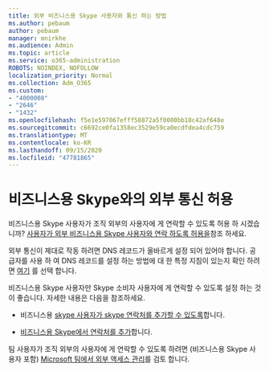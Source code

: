 ```yaml
---
title: 외부 비즈니스용 Skype 사용자와 통신 하는 방법
ms.author: pebaum
author: pebaum
manager: mnirkhe
ms.audience: Admin
ms.topic: article
ms.service: o365-administration
ROBOTS: NOINDEX, NOFOLLOW
localization_priority: Normal
ms.collection: Adm_O365
ms.custom:
- "4000008"
- "2646"
- "1432"
ms.openlocfilehash: f5e1e597067efff58872a5f0080bb18c42af648e
ms.sourcegitcommit: c6692ce0fa1358ec3529e59ca0ecdfdea4cdc759
ms.translationtype: MT
ms.contentlocale: ko-KR
ms.lasthandoff: 09/15/2020
ms.locfileid: "47781865"
---
```

# <a name="allow-external-communications-with-skype-for-business"></a>비즈니스용 Skype와의 외부 통신 허용 

비즈니스용 Skype 사용자가 조직 외부의 사용자에 게 연락할 수 있도록 허용 하 시겠습니까? [사용자가 외부 비즈니스용 Skype 사용자와 연락 하도록 허용을](https://docs.microsoft.com/skypeforbusiness/set-up-skype-for-business-online/allow-users-to-contact-external-skype-for-business-users)참조 하세요.

외부 통신이 제대로 작동 하려면 DNS 레코드가 올바르게 설정 되어 있어야 합니다. 공급자를 사용 하 여 DNS 레코드를 설정 하는 방법에 대 한 특정 지침이 있는지 확인 하려면 [여기](https://docs.microsoft.com/microsoft-365/admin/get-help-with-domains/set-up-your-domain-host-specific-instructions) 를 선택 합니다. 

비즈니스용 Skype 사용자만 Skype 소비자 사용자에 게 연락할 수 있도록 설정 하는 것이 좋습니다. 자세한 내용은 다음을 참조하세요.

- 비즈니스용 [skype 사용자가 skype 연락처를 추가할 수 있도록](https://docs.microsoft.com/skypeforbusiness/set-up-skype-for-business-online/let-skype-for-business-users-add-skype-contacts)합니다. 

- [비즈니스용 Skype에서 연락처를 추가](https://support.office.com/article/add-a-contact-in-skype-for-business-89338023-2adf-4f5c-90b6-f8b6f72fadd1)합니다.


팀 사용자가 조직 외부의 사용자에 게 연락할 수 있도록 하려면 (비즈니스용 Skype 사용자 포함) [Microsoft 팀에서 외부 액세스 관리](https://docs.microsoft.com/microsoftteams/let-your-teams-users-communicate-with-other-people)를 검토 합니다. 